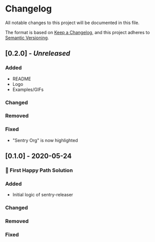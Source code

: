 # Changelog

All notable changes to this project will be documented in this file.

The format is based on [Keep a Changelog](https://keepachangelog.com/en/1.0.0/),
and this project adheres to [Semantic Versioning](https://semver.org/spec/v2.0.0.html).

## [0.2.0] - _Unreleased_

### Added

- README
- Logo
- Examples/GIFs

### Changed

### Removed

### Fixed

- "Sentry Org" is now highlighted

## [0.1.0] - 2020-05-24

### 🚀 First Happy Path Solution

### Added

- Initial logic of sentry-releaser

### Changed

### Removed

### Fixed
